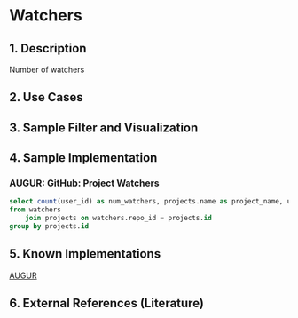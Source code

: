 # Watchers

## 1. Description
Number of watchers

## 2. Use Cases

## 3. Sample Filter and Visualization

## 4. Sample Implementation

###  AUGUR: GitHub: Project Watchers

```SQL
select count(user_id) as num_watchers, projects.name as project_name, url
from watchers
    join projects on watchers.repo_id = projects.id
group by projects.id
```

## 5. Known Implementations

[AUGUR](https://github.com/CHAOSS/Augur)

## 6. External References (Literature)

